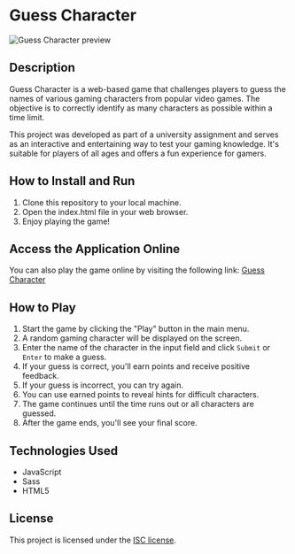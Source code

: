 # Guess Character

![Guess Character preview](https://github.com/patryk-penczek/guess-character/assets/111662540/9db5f11b-60dd-4f83-8c7c-15fe599f9cd5)

## Description

Guess Character is a web-based game that challenges players to guess the names of various gaming characters from popular video games. The objective is to correctly identify as many characters as possible within a time limit.

This project was developed as part of a university assignment and serves as an interactive and entertaining way to test your gaming knowledge. It's suitable for players of all ages and offers a fun experience for gamers.

## How to Install and Run

1. Clone this repository to your local machine.
2. Open the index.html file in your web browser.
3. Enjoy playing the game!

## Access the Application Online

You can also play the game online by visiting the following link: [Guess Character](https://guesscharacter.patrykpenczek.pl)

## How to Play

1. Start the game by clicking the "Play" button in the main menu.
2. A random gaming character will be displayed on the screen.
3. Enter the name of the character in the input field and click `Submit` or `Enter` to make a guess.
4. If your guess is correct, you'll earn points and receive positive feedback.
5. If your guess is incorrect, you can try again.
6. You can use earned points to reveal hints for difficult characters.
7. The game continues until the time runs out or all characters are guessed.
8. After the game ends, you'll see your final score.

## Technologies Used

- JavaScript
- Sass
- HTML5

## License

This project is licensed under the [ISC license](./LICENSE.md).

